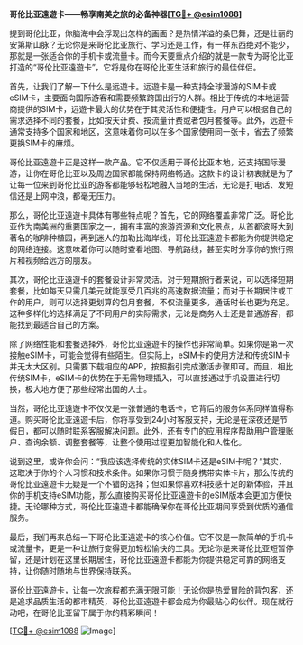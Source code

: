 **哥伦比亚遠遊卡——畅享南美之旅的必备神器[[TG💪+ @esim1088](https://t.me/s/esim1088)]**

提到哥伦比亚，你脑海中会浮现出怎样的画面？是热情洋溢的桑巴舞，还是壮丽的安第斯山脉？无论你是来哥伦比亚旅行、学习还是工作，有一样东西绝对不能少，那就是一张适合你的手机卡或流量卡。而今天要重点介绍的就是一款专为哥伦比亚打造的“哥伦比亚遠遊卡”，它将是你在哥伦比亚生活和旅行的最佳伴侣。

首先，让我们了解一下什么是远遊卡。远遊卡是一种支持全球漫游的SIM卡或eSIM卡，主要面向国际游客和需要频繁跨国出行的人群。相比于传统的本地运营商提供的SIM卡，远遊卡最大的优势在于其灵活性和便捷性。用户可以根据自己的需求选择不同的套餐，比如按天计费、按流量计费或者包月套餐等。此外，远遊卡通常支持多个国家和地区，这意味着你可以在多个国家使用同一张卡，省去了频繁更换SIM卡的麻烦。

哥伦比亚遠遊卡正是这样一款产品。它不仅适用于哥伦比亚本地，还支持国际漫游，让你在哥伦比亚以及周边国家都能保持网络畅通。这款卡的设计初衷就是为了让每一位来到哥伦比亚的游客都能够轻松地融入当地的生活，无论是打电话、发短信还是上网冲浪，都毫无压力。

那么，哥伦比亚遠遊卡具体有哪些特点呢？首先，它的网络覆盖非常广泛。哥伦比亚作为南美洲的重要国家之一，拥有丰富的旅游资源和文化景点，从首都波哥大到著名的咖啡种植园，再到迷人的加勒比海岸线，哥伦比亚遠遊卡都能为你提供稳定的网络连接。这意味着你可以随时查看地图、导航路线，甚至实时分享你的旅行照片和视频给远方的朋友。

其次，哥伦比亚遠遊卡的套餐设计非常灵活。对于短期旅行者来说，可以选择短期套餐，比如每天只需几美元就能享受几百兆的高速数据流量；而对于长期居住或工作的用户，则可以选择更划算的包月套餐，不仅流量更多，通话时长也更为充足。这种多样化的选择满足了不同用户的实际需求，无论是商务人士还是普通游客，都能找到最适合自己的方案。

除了网络性能和套餐选择外，哥伦比亚遠遊卡的操作也非常简单。如果你是第一次接触eSIM卡，可能会觉得有些陌生。但实际上，eSIM卡的使用方法和传统SIM卡并无太大区别。只需要下载相应的APP，按照指引完成激活步骤即可。而且，相比传统SIM卡，eSIM卡的优势在于无需物理插入，可以直接通过手机设置进行切换，极大地方便了那些经常出国的人士。

当然，哥伦比亚遠遊卡不仅仅是一张普通的电话卡，它背后的服务体系同样值得称道。购买哥伦比亚遠遊卡后，你将享受到24小时客服支持，无论是在深夜还是节假日，都可以随时联系客服解决问题。此外，还有专门的应用程序帮助用户管理账户、查询余额、调整套餐等，让整个使用过程更加智能化和人性化。

说到这里，或许你会问：“我应该选择传统的实体SIM卡还是eSIM卡呢？”其实，这取决于你的个人习惯和技术条件。如果你习惯于随身携带实体卡片，那么传统的哥伦比亚遠遊卡无疑是一个不错的选择；但如果你喜欢科技感十足的新体验，并且你的手机支持eSIM功能，那么直接购买哥伦比亚遠遊卡的eSIM版本会更加方便快捷。无论哪种方式，哥伦比亚遠遊卡都能确保你在哥伦比亚期间享受到优质的通信服务。

最后，我们再来总结一下哥伦比亚遠遊卡的核心价值。它不仅是一款简单的手机卡或流量卡，更是一种让旅行变得更加轻松愉快的工具。无论你是来哥伦比亚短暂停留，还是计划在这里长期居住，哥伦比亚遠遊卡都能为你提供稳定可靠的网络支持，让你随时随地与世界保持联系。

哥伦比亚遠遊卡，让每一次旅程都充满无限可能！无论你是热爱冒险的背包客，还是追求品质生活的都市精英，哥伦比亚遠遊卡都会成为你最贴心的伙伴。现在就行动吧，在哥伦比亚留下属于你的精彩瞬间！

[[TG💪+ @esim1088](https://t.me/s/esim1088) ![Image](https://i.postimg.cc/4NQfJmqS/Snipaste-2025-05-13-00-14-12.png)]